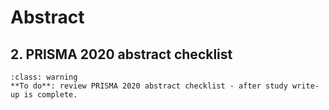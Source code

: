# Abstract

## 2. PRISMA 2020 abstract checklist

`````{admonition} INCOMPLETE
:class: warning
**To do**: review PRISMA 2020 abstract checklist - after study write-up is complete.
`````